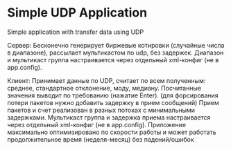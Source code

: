 # Simple UDP Application
Simple application with transfer data using UDP

Сервер:
Бесконечно генерирует биржевые котировки (случайные числа в диапазоне), рассылает мультикастом по udp, без задержек.
Диапазон и мультикаст группа настраивается через отдельный xml-конфиг (не в app.config).

Клиент:
Принимает данные по UDP, считает по всем полученным: среднее, стандартное отклонение, моду, медиану.
Посчитанные значения выводит по требованию (нажатие Enter).
(для форсирования потери пакетов нужно добавить задержку в прием сообщений)
Прием пакетов и счет реализован в разных потоках с минимальными задержками.
Мультикаст группа и задержка приема настраивается через отдельный xml-конфиг (не в app.config).
Приложение максимально оптимизировано по скорости работы и может работать продолжительное время (неделя-месяц) без падений/ошибок
